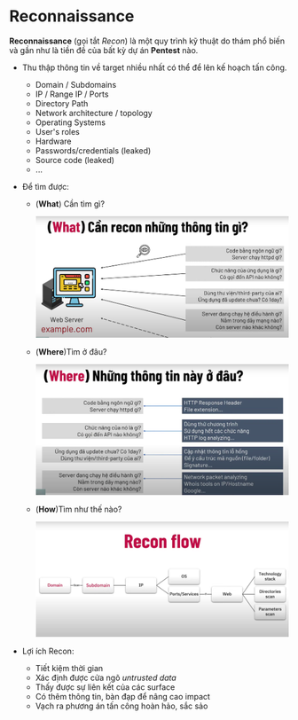 # **Reconnaissance**

**Reconnaissance** (gọi tắt *Recon*) là một quy trình kỹ thuật do thám phổ biến và gần như là tiền đề của bất kỳ dự án **Pentest** nào.

- Thu thập thông tin về target nhiều nhất có thể để lên kế hoạch tấn công.
  - Domain / Subdomains
  - IP / Range IP / Ports
  - Directory Path
  - Network architecture / topology
  - Operating Systems
  - User's roles
  - Hardware
  - Passwords/credentials (leaked)
  - Source code (leaked)
  - ...
- Để tìm được:
  - (**What**) Cần tìm gì?
  
    ![](./images/19-23-35.png)
   
  - (**Where**)Tìm ở đâu?
  
    ![](./images/19-25-28.png)

  - (**How**)Tìm như thế nào?
  
    ![](./images/19-21-35.png)

- Lợi ích Recon:
  - Tiết kiệm thời gian
  - Xác định được cửa ngõ *untrusted data*
  - Thấy được sự liên kết của các surface
  - Có thêm thông tin, bàn đạp để nâng cao impact
  - Vạch ra phương án tấn công hoàn hảo, sắc sảo
